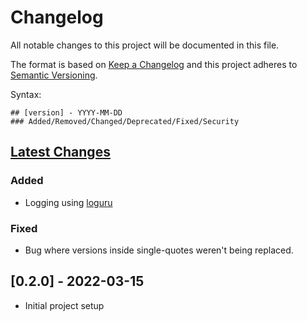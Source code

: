 # Changelog

All notable changes to this project will be documented in this file.

The format is based on [Keep a Changelog](http://keepachangelog.com/en/1.0.0/)
and this project adheres to [Semantic Versioning](http://semver.org/spec/v2.0.0.html).

Syntax:

```text
## [version] - YYYY-MM-DD
### Added/Removed/Changed/Deprecated/Fixed/Security
```

## [Latest Changes]

### Added
- Logging using [loguru](https://github.com/Delgan/loguru)

### Fixed
- Bug where versions inside single-quotes weren't being replaced.

## [0.2.0] - 2022-03-15

- Initial project setup


[Latest Changes]: https://github.com/lucasmelin/molting/compare/v0.2.0...HEAD